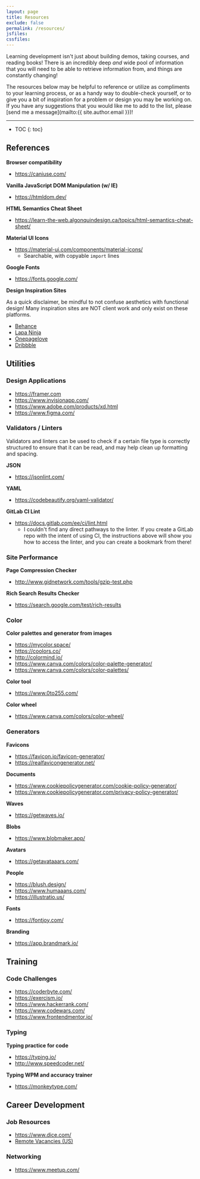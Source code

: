 ```yaml
---
layout: page
title: Resources
exclude: false
permalink: /resources/
jsfiles:
cssfiles:
---
```


Learning development isn't just about building demos, taking courses, and reading books! There is an incredibly deep _and_ wide pool of information that you will need to be able to retrieve information from, and things are constantly changing!

The resources below may be helpful to reference or utilize as compliments to your learning process, or as a handy way to double-check yourself, or to give you a bit of inspiration for a problem or design you may be working on. If you have any suggestions that you would like me to add to the list, please [send me a message](mailto:{{ site.author.email }})!

---

* TOC
{: toc}


## References

**Browser compatibility**
- <https://caniuse.com/>

**Vanilla JavaScript DOM Manipulation (w/ IE)**
- <https://htmldom.dev/>

**HTML Semantics Cheat Sheet**
- <https://learn-the-web.algonquindesign.ca/topics/html-semantics-cheat-sheet/>

**Material UI Icons**
- <https://material-ui.com/components/material-icons/>
  - Searchable, with copyable `import` lines

**Google Fonts**
- <https://fonts.google.com/>

**Design Inspiration Sites**

As a quick disclaimer, be mindful to not confuse aesthetics with functional design! Many inspiration sites are NOT client work and only exist on these platforms.

- [Behance](https://www.behance.net/)
- [Lapa Ninja](https://www.lapa.ninja/)
- [Onepagelove](https://onepagelove.com/)
- [Dribbble](https://dribbble.com/)


## Utilities

### Design Applications

- <https://framer.com>
- <https://www.invisionapp.com/>
- <https://www.adobe.com/products/xd.html>
- <https://www.figma.com/>

### Validators / Linters

Validators and linters can be used to check if a certain file type is correctly structured to ensure that it can be read, and may help clean up formatting and spacing.

**JSON**
- <https://jsonlint.com/>

**YAML**
- <https://codebeautify.org/yaml-validator/>

**GitLab CI Lint**
- <https://docs.gitlab.com/ee/ci/lint.html>
  - I couldn't find any direct pathways to the linter. If you create a GitLab repo with the intent of using CI, the instructions above will show you how to access the linter, and you can create a bookmark from there!


### Site Performance

**Page Compression Checker**
- <http://www.gidnetwork.com/tools/gzip-test.php>

**Rich Search Results Checker**
- <https://search.google.com/test/rich-results>


### Color

**Color palettes and generator from images**
- <https://mycolor.space/>
- <https://coolors.co/>
- <http://colormind.io/>
- <https://www.canva.com/colors/color-palette-generator/>
- <https://www.canva.com/colors/color-palettes/>

**Color tool**
- <https://www.0to255.com/>

**Color wheel**
- <https://www.canva.com/colors/color-wheel/>


### Generators

**Favicons**
- <https://favicon.io/favicon-generator/>
- <https://realfavicongenerator.net/>

**Documents**
- <https://www.cookiepolicygenerator.com/cookie-policy-generator/>
- <https://www.cookiepolicygenerator.com/privacy-policy-generator/>

**Waves**
- <https://getwaves.io/>

**Blobs**
- <https://www.blobmaker.app/>

**Avatars**
- <https://getavataaars.com/>

**People**
- <https://blush.design/>
- <https://www.humaaans.com/>
- <https://illustratio.us/>

**Fonts**
- <https://fontjoy.com/>

**Branding**
- <https://app.brandmark.io/>

## Training

### Code Challenges

- <https://coderbyte.com/>
- <https://exercism.io/>
- <https://www.hackerrank.com/>
- <https://www.codewars.com/>
- <https://www.frontendmentor.io/>


### Typing

**Typing practice for code**
- <https://typing.io/>
- <http://www.speedcoder.net/>

**Typing WPM and accuracy trainer**
- <https://monkeytype.com/>


## Career Development

### Job Resources

- <https://www.dice.com/>
- [Remote Vacancies (US)](https://docs.google.com/spreadsheets/d/e/2PACX-1vRnGWwEeYo7LEKiGMaRI7vGtz-CS9aTg4r6c8gsaNM_gMfK2wxZwynT-MTdZHLegMqMwNj0VugftnvM/pubhtml)


### Networking

- <https://www.meetup.com/>